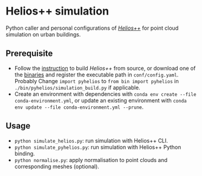 # Helios++ simulation

Python caller and personal configurations of *[Helios++](https://www.geog.uni-heidelberg.de/gis/helios.html)* for point cloud simulation on urban buildings.

## Prerequisite
* Follow the [instruction](./BUILDME.md) to build *Helios++* from source, or download one of the [binaries](https://github.com/3dgeo-heidelberg/helios/releases) and register the executable path in `conf/config.yaml`. Probably Change `import pyhelios` to `from bin import pyhelios` in `./bin/pyhelios/simulation_build.py` if applicable.
* Create an environment with dependencies with `conda env create --file conda-environment.yml`, or update an existing environment with `conda env update --file conda-environment.yml --prune`.

## Usage
* `python simulate_helios.py`: run simulation with Helios++ CLI.
* `python simulate_pyhelios.py`: run simulation with Helios++ Python binding.
* `python normalise.py`: apply normalisation to point clouds and corresponding meshes (optional).
